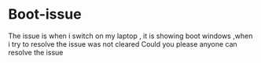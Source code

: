 # Boot-issue
The issue is when i switch on my laptop , it is showing boot windows ,when i try to resolve the issue was not cleared
Could you please anyone can resolve the issue
